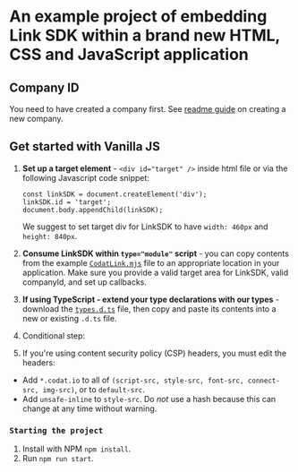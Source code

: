 # An example project of embedding Link SDK within a brand new HTML, CSS and JavaScript application

## Company ID
You need to have created a company first. See <a href="https://github.com/codatio/sdk-link/tree/main#create-a-new-company" target="_blank">readme guide</a> on creating a new company.

## Get started with Vanilla JS

1. **Set up a target element** - `<div id="target" />` inside html file or via the following Javascript code snippet:

   ```
   const linkSDK = document.createElement('div');
   linkSDK.id = 'target';
   document.body.appendChild(linkSDK);
   ``` 

   We suggest to set target div for LinkSDK to have `width: 460px` and `height: 840px`.
2.  **Consume LinkSDK within `type="module"` script** - you can copy contents from the example <a href="https://github.com/codatio/sdk-link/blob/main/snippets/CodatLink.mjs" target="_blank">`CodatLink.mjs`</a> file to an appropriate location in your application. Make sure you provide a valid target area for LinkSDK, valid companyId, and set up callbacks.
3. **If using TypeScript - extend your type declarations with our types** - download the <a href="https://github.com/codatio/sdk-link/blob/main/snippets/types.d.ts" target="_blank"> `types.d.ts`</a> file, then copy and paste its contents into a new or existing `.d.ts` file.
4. Conditional step:
  1. If you're using content security policy (CSP) headers, you must edit the headers:
   * Add `*.codat.io` to all of `(script-src, style-src, font-src, connect-src, img-src)`, or to `default-src`.
   * Add `unsafe-inline` to `style-src`. Do *not* use a hash because this can change at any time without warning.
  

### `Starting the project`

1. Install with NPM `npm install`.
2. Run `npm run start`.

